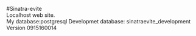 #Sinatra-evite  
Localhost web site.  
My database:postgresql
Developmet database: sinatraevite_development  
Version 0915160014
